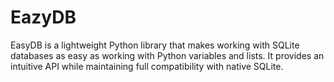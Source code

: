 # EazyDB
EasyDB is a lightweight Python library that makes working with SQLite databases as easy as working with Python variables and lists. It provides an intuitive API while maintaining full compatibility with native SQLite.

